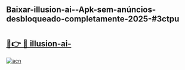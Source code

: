 ## Baixar-illusion-ai--Apk-sem-anúncios-desbloqueado-completamente-2025-#3ctpu

# <h2><a href="https://ainizakaria.my?title=illusion-ai-&ref=20M">🔗👉 🔴 illusion-ai-</a></h2>

[![acn](https://github.com/user-attachments/assets/0f9c940e-d8b0-45ae-aac7-cd30a18b3e1c)](https://ainizakaria.my?title=illusion-ai-&ref=20M)

